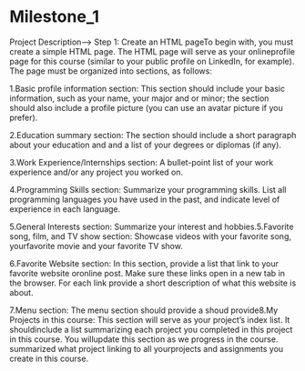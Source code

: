 # Milestone_1
Project Description-->
Step 1: Create an HTML pageTo begin with, you must create a simple HTML page. The HTML page will serve as your onlineprofile page for this course (similar to your public profile on LinkedIn, for example). The page must be organized into sections, as follows:

1.Basic profile information section: This section should include your basic information, such as your name, your major and or minor; the section should also include a profile picture (you can use an avatar picture if you prefer).

2.Education summary section: The section should include a short paragraph about your education and and a list of your degrees or diplomas (if any).

3.Work Experience/Internships section: A bullet-point list of your work experience and/or any project you worked on.

4.Programming Skills section: Summarize your programming skills. List all programming languages you have used in the past, and indicate level of experience in each language.

5.General Interests section: Summarize your interest and hobbies.5.Favorite song, film, and TV show section: Showcase videos with your favorite song, yourfavorite movie and your favorite TV show.

6.Favorite Website section: In this section, provide a list that link to your favorite website oronline post. Make sure these links open in a new tab in the browser. For each link provide a short description of what this website is about.

7.Menu section: The menu section should provide a shoud provide8.My Projects in this course: This section will serve as your project’s index list. It shouldinclude a list summarizing each project you completed in this project in this course. You willupdate this section as we progress in the course. summarized what project linking to all yourprojects and assignments you create in this course.
